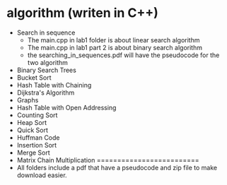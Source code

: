 algorithm (writen in C++)
=========
- Search in sequence
  - The main.cpp in lab1 folder is about linear search algorithm 
  - The main.cpp in lab1 part 2 is about binary search algorithm 
  - the searching_in_sequences.pdf will have the pseudocode for the two algorithm 
- Binary Search Trees
- Bucket Sort
- Hash Table with Chaining
- Dijkstra's Algorithm
- Graphs
- Hash Table with Open Addressing
- Counting Sort
- Heap Sort
- Quick Sort
- Huffman Code
- Insertion Sort
- Merge Sort
- Matrix Chain Multiplication
=========================
- All folders include a pdf that have a pseudocode and zip file to make download easier.  
